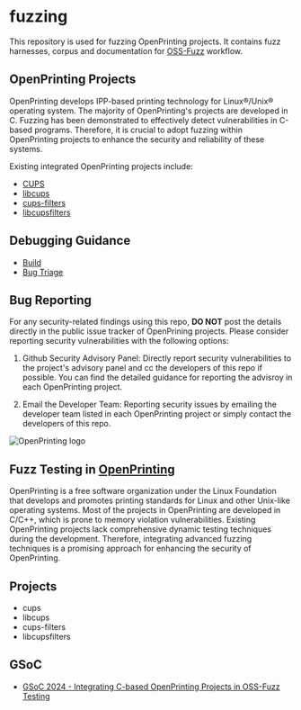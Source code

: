 # fuzzing
This repository is used for fuzzing OpenPrinting projects. It contains fuzz harnesses, corpus and documentation for [OSS-Fuzz](https://github.com/google/oss-fuzz) workflow. 

## OpenPrinting Projects

OpenPrinting develops IPP-based printing technology for Linux®/Unix® operating system. The majority of OpenPrinting's projects are developed in C. Fuzzing has been demonstrated to effectively detect vulnerabilities in C-based programs. Therefore, it is crucial to adopt fuzzing within OpenPrinting projects to enhance the security and reliability of these systems.

Existing integrated OpenPrinting projects include:

+ [CUPS](https://github.com/OpenPrinting/cups)
+ [libcups](https://github.com/OpenPrinting/libcups)
+ [cups-filters](https://github.com/OpenPrinting/cups-filters)
+ [libcupsfilters](https://github.com/OpenPrinting/libcupsfilters)

## Debugging Guidance

+ [Build](docs/build.md)
+ [Bug Triage](docs/triage.md)

## Bug Reporting
For any security-related findings using this repo, **DO NOT** post the details directly in the public issue tracker of OpenPrining projects. Please consider reporting security vulnerabilities with the following options:

1. Github Security Advisory Panel: Directly report security vulnerabilities to the project's advisory panel and cc the developers of this repo if possible. You can find the detailed guidance for reporting the advisroy in each OpenPrinting project. 

2. Email the Developer Team: Reporting security issues by emailing the developer team listed in each OpenPrinting project or simply contact the developers of this repo.


![](https://avatars.githubusercontent.com/u/20563597?s=200&v=4 "OpenPrinting logo")

Fuzz Testing in [OpenPrinting](https://openprinting.github.io/)
---

OpenPrinting is a free software organization under the Linux Foundation that develops and promotes printing standards for Linux and other Unix-like operating systems. Most of the projects in OpenPrinting are developed in C/C++, which is prone to memory violation vulnerabilities. Existing OpenPrinting projects lack comprehensive dynamic testing techniques during the development. Therefore, integrating advanced fuzzing techniques is a promising approach for enhancing the security of OpenPrinting.

## Projects
- cups
- libcups
- cups-filters
- libcupsfilters

## GSoC
- [GSoC 2024 - Integrating C-based OpenPrinting Projects in OSS-Fuzz Testing](https://github.com/OpenPrinting/fuzzing/wiki/Integrating-C%E2%80%90based-OpenPrinting-Projects-in-OSS%E2%80%90Fuzz-Testing-(GSoC-2024))
